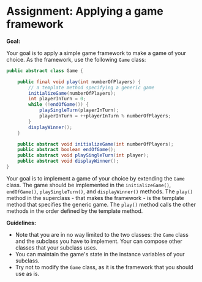 # Assignment: Applying a game framework

**Goal:**

Your goal is to apply a simple game framework to make a game of your choice. As the framework, use the following `Game` class:

```java
public abstract class Game {

    public final void play(int numberOfPlayers) {
        // a template method specifying a generic game
        initializeGame(numberOfPlayers);
        int playerInTurn = 0;
        while (!endOfGame()) {
            playSingleTurn(playerInTurn);
            playerInTurn = ++playerInTurn % numberOfPlayers;
        }
        displayWinner();
    }

    public abstract void initializeGame(int numberOfPlayers);
    public abstract boolean endOfGame();
    public abstract void playSingleTurn(int player);
    public abstract void displayWinner();
}
```

Your goal is to implement a game of your choice by extending the `Game` class. The game should be implemented in the `initializeGame()`, `endOfGame()`, `playSingleTurn()`, and `displayWinner()` methods. The `play()` method in the superclass - that makes the framework - is the template method that specifies the generic game. The `play()` method calls the other methods in the order defined by the template method.


**Guidelines:**

- Note that you are in no way limited to the two classes: the `Game` class and the subclass you have to implement. Your can compose other classes that your subclass uses.
- You can maintain the game's state in the instance variables of your subclass.
- Try not to modify the `Game` class, as it is the framework that you should use as is.
